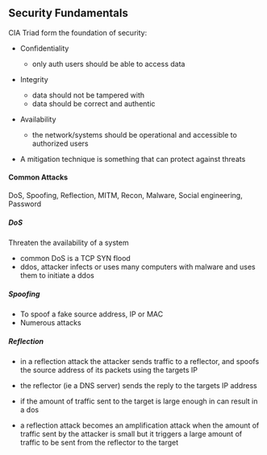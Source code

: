 ## Security Fundamentals

CIA Triad form the foundation of security:

* Confidentiality
	- only auth users should be able to access data 
* Integrity
	- data should not be tampered with
	- data should be correct and authentic
* Availability
	- the network/systems should be operational and accessible to authorized users
	
* A mitigation technique is something that can protect against threats

#### Common Attacks

DoS, Spoofing, Reflection, MITM, Recon, Malware, Social engineering, Password


##### DoS

Threaten the availability of a system
- common DoS is a TCP SYN flood
- ddos, attacker infects or uses many computers with malware and uses them to initiate a ddos

##### Spoofing
- To spoof a fake source address, IP or MAC
- Numerous attacks

##### Reflection
- in a reflection attack the attacker sends traffic to a reflector, and spoofs the source address of its packets using the targets IP
- the reflector (ie a DNS server) sends the reply to the targets IP address
- if the amount of traffic sent to the target is large enough in can result in a dos 

- a reflection attack becomes an amplification attack when the amount of traffic sent by the attacker is small but it triggers a large amount of traffic to be sent from the reflector to the target